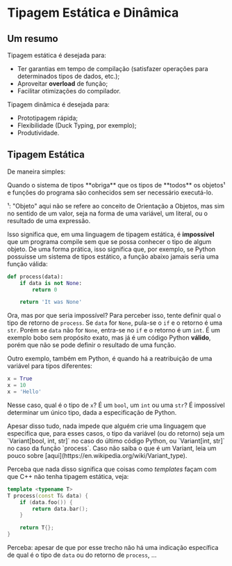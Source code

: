 Tipagem Estática e Dinâmica
===========================

Um resumo
---------

Tipagem estática é desejada para:
- Ter garantias em tempo de compilação (satisfazer operações para determinados
  tipos de dados, etc.);
- Aproveitar **overload** de função;
- Facilitar otimizações do compilador.

Tipagem dinâmica é desejada para:
- Prototipagem rápida;
- Flexibilidade (Duck Typing, por exemplo);
- Produtividade.

Tipagem Estática
----------------

De maneira simples:

<concept title="Tipagem Estática">
  Quando o sistema de tipos **obriga** que os tipos de **todos** os objetos¹ e
  funções do programa são conhecidos sem ser necessário executá-lo.
</concept>

¹: "Objeto" aqui não se refere ao conceito de Orientação a Objetos, mas sim no
sentido de um valor, seja na forma de uma variável, um literal, ou o resultado
de uma expressão.

Isso significa que, em uma linguagem de tipagem estática, é **impossível** que
um programa compile sem que se possa conhecer o tipo de algum objeto. De uma
forma prática, isso significa que, por exemplo, se Python possuisse um sistema
de tipos estático, a função abaixo jamais seria uma função válida:

```py
def process(data):
    if data is not None:
        return 0

    return 'It was None'
```

Ora, mas por que seria impossível? Para perceber isso, tente definir qual o
tipo de retorno de `process`. Se `data` for `None`, pula-se o `if` e o retorno
é uma `str`. Porém se `data` não for `None`, entra-se no `if` e o retorno é um
`int`.  É um exemplo bobo sem propósito exato, mas já é um código Python
**válido**, porém que não se pode definir o resultado de uma função.

Outro exemplo, também em Python, é quando há a reatribuição de uma variável
para tipos diferentes:

```py
x = True
x = 10
x = 'Hello'
```

Nesse caso, qual é o tipo de `x`? É um `bool`, um `int` ou uma `str`? É
impossível determinar um único tipo, dada a especificação de Python.

<warn title="Especificações da linguagem">
    Apesar disso tudo, nada impede que alguém crie uma linguagem que especifica
    que, para esses casos, o tipo da variável (ou do retorno) seja um
    `Variant[bool, int, str]` no caso do último código Python, ou `Variant[int,
    str]` no caso da função `process`. Caso não saiba o que é um Variant, leia
    um pouco sobre [aqui](https://en.wikipedia.org/wiki/Variant_type).
</warn>

Perceba que nada disso significa que coisas como _templates_ façam com que C++
não tenha tipagem estática, veja:

```cpp
template <typename T>
T process(const T& data) {
    if (data.foo()) {
        return data.bar();
    }

    return T{};
}
```

Perceba: apesar de que por esse trecho não há uma indicação específica de qual é o tipo de `data` ou do retorno de `process`, ...
